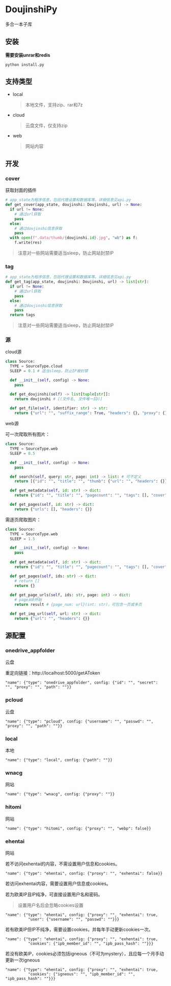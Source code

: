 # DoujinshiPy

多合一本子库

## 安装

**需要安装unrar和redis**

```shell
python install.py
```

## 支持类型

* local
  >本地文件，支持zip、rar和7z
* cloud
  >云盘文件，仅支持zip
* web
  >网站内容

## 开发

### cover

获取封面的插件

```python
# app_state为程序信息，包括代理设置和数据库等。详细信息见api.py
def get_cover(app_state, doujinshi: Doujinshi, url) -> None:
  if url != None:
    # 通过url获取
    pass
  else:
    # 通过doujinshi信息获取
    pass
  with open(f".data/thumb/{doujinshi.id}.jpg", "wb") as f:
    f.write(res)
```
>注意对一些网站需要适当sleep，防止网站封禁IP
>

### tag

```python
# app_state为程序信息，包括代理设置和数据库等。详细信息见api.py
def get_tag(app_state, doujinshi: Doujinshi, url) -> list[str]:
  if url != None:
    # 通过url获取
    pass
  else:
    # 通过doujinshi信息获取
    pass
  return tags
```
>注意对一些网站需要适当sleep，防止网站封禁IP

### 源

cloud源

```python
class Source:
  TYPE = SourceType.cloud
  SLEEP = 0.1 # 适当sleep，防止IP被封禁

  def __init__(self, config) -> None:
    pass

  def get_doujinshi(self) -> list[tuple[str]]:
    return doujinshi # [(文件名, 文件唯一ID)]
    
  def get_file(self, identifier: str) -> str:
    return {"url": "", "suffix_range": True, "headers": {}, "proxy": {}}
```

web源

可一次爬取所有图片：

```python
class Source:
  TYPE = SourceType.web
  SLEEP = 0.5

  def __init__(self, config) -> None:
    pass

  def search(self, query: str, page: int) -> list: # 可不定义
    return [{"id": "", "title": "", "thumb": {"url": "", "headers": {}}}]

  def get_metadata(self, id: str) -> dict:
    return {"id": "", "title": "", "pagecount": "", "tags": [], "cover": {"url": "", "headers": {}}}

  def get_pages(self, id: str) -> dict:
    return {"urls": [], "headers": {}}
```

需逐页爬取图片：

```python
class Source:
  TYPE = SourceType.web
  SLEEP = 1.5

  def __init__(self, config) -> None:
    pass
            
  def get_metadata(self, id: str) -> dict:
    return {"id": "", "title": "", "pagecount": "", "tags": [], "cover": {"url": "", "headers": {}}}

  def get_pages(self, ids: str) -> dict:
    # return []
    return {}
    
  def get_page_urls(self, ids: str, page: int) -> dict:
    # page从0开始
    return result # {page_num: url}(int: str)，可包含一页或多页

  def get_img_url(self, url: str) -> dict:
    return {"url": "", "headers": {}}
```

## 源配置

### onedrive_appfolder

云盘

重定向链接：http://localhost:5000/getAToken

```
"name": {"type": "onedrive_appfolder", config: {"id": "", "secret": "", "proxy": "", "path": ""}}
```

### pcloud

云盘

```
"name": {"type": "pcloud", config: {"username": "", "passwd": "", "proxy": "", "path": ""}}
```

### local

本地

```
"name": {"type": "local", config: {"path": ""}}
```

### wnacg

网站

```
"name": {"type": "wnacg", config: {"proxy": ""}}
```

### hitomi

网站

```
"name": {"type": "hitomi", config: {"proxy": "", "webp": false}}
```

### ehentai

网站

若不访问exhentai的内容，不需设置用户信息和cookies。

```
"name": {"type": "ehentai", config: {"proxy": "", "exhentai": false}}
```

若访问exhentai内容，需要设置用户信息或cookies。

若为欧美IP且IP纯净，可直接设置用户名和密码。
>设置用户名后会忽略cookies设置

```
"name": {"type": "ehentai", config: {"proxy": "", "exhentai": true,
          "user": {"username": "", "passwd": ""}}}
```

若有欧美IP但IP不纯净，需要设置cookies，并每年手动更新cookies一次。

```
"name": {"type": "ehentai", config: {"proxy": "", "exhentai": true,
          "cookies": {"ipb_member_id": "", "ipb_pass_hash": ""}}}
```

若没有欧美IP，cookies必须包括igneous（不可为mystery），且应每一个月手动更新一次igneous

```
"name": {"type": "ehentai", config: {"proxy": "", "exhentai": true,
          "cookies": {"igneous": "", "ipb_member_id": "", "ipb_pass_hash": ""}}}
```
